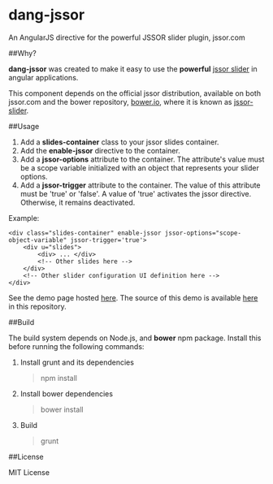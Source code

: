 dang-jssor
==========
An AngularJS directive for the powerful JSSOR slider plugin, jssor.com

##Why?

__dang-jssor__ was created to make it easy to use the __powerful__ [jssor slider](http://jssor.com) in angular applications.

This component depends on the official jssor distribution, available on both jssor.com and the bower repository, [bower.io](http://bower.io), where it is known as [jssor-slider](https://github.com/jssor/jquery-slider).

##Usage

1.  Add a __slides-container__ class to your jssor slides container.
2.  Add the __enable-jssor__ directive to the container.
3.  Add a __jssor-options__ attribute to the container.  The attribute's value must be a scope variable initialized with an object that represents your slider options.
4.  Add a __jssor-trigger__ attribute to the container.  The value of this attribute must be 'true' or 'false'. A value of 'true' activates the jssor directive.  Otherwise, it remains deactivated.

Example:

    <div class="slides-container" enable-jssor jssor-options="scope-object-variable" jssor-trigger='true'>
        <div u="slides">
            <div> ... </div>
            <!-- Other slides here -->
        </div>
        <!-- Other slider configuration UI definition here -->
    </div>
    
See the demo page hosted [here](http://dang-jssor.apphb.com/index.html).  The source of this demo is available [here](https://github.com/adebisi-fa/dang-jssor/tree/master/demo) in this repository.

##Build

The build system depends on Node.js, and __bower__ npm package.  Install this before running the following commands:

1.  Install grunt and its dependencies
    > npm install

2.  Install bower dependencies
    > bower install

3.  Build
    > grunt

##License

MIT License
